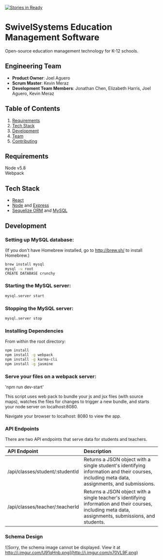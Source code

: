 [![Stories in Ready](https://badge.waffle.io/SwivelSystems/Swivel.png?label=ready&title=Ready)](https://waffle.io/HolisticParallelogram/SwivelSystems/Swivel)
# SwivelSystems Education Management Software
Open-source education management technology for K-12 schools.

## Engineering Team

  - __Product Owner__: Joel Aguero
  - __Scrum Master__: Kevin Meraz
  - __Development Team Members__: Jonathan Chen, Elizabeth Harris, Joel Aguero, Kevin Meraz

## Table of Contents

1. [Requirements](#requirements)
1. [Tech Stack](#tech-stack)
1. [Development](#development)
1. [Team](#legacy-team)
1. [Contributing](#contributing)


## Requirements

Node v5.8  
Webpack

## Tech Stack
- [React](https://facebook.github.io/react/)
- [Node](https://nodejs.org/en/) and [Express](http://expressjs.com/)
- [Sequelize ORM](http://docs.sequelizejs.com/en/latest/) and [MySQL](https://www.mysql.com/)

## Development

### Setting up MySQL database:
(If you don't have Homebrew installed, go to http://brew.sh/ to install Homebrew.)
```sh
brew install mysql
mysql -u root
CREATE DATABASE crunchy
```

### Starting the MySQL server:

```sh
mysql.server start
```

### Stopping the MySQL server:

```sh
mysql.server stop
```

### Installing Dependencies

From within the root directory:

```sh
npm install
npm install -g webpack
npm install -g karma-cli
npm install -g jasmine
```

### Serve your files on a webpack server:

'npm run dev-start'

This script uses web pack to bundle your js and jsx files (with source maps), watches the files for changes to trigger a new bundle, and starts your node server on localhost:8080.

Navigate your browser to localhost: 8080 to view the app.

### API Endpoints
There are two API endpoints that serve data for students and teachers.

| API Endpoint        | Description           |
| :------------- |:-------- |
| /api/classes/student/:studentId      | Returns a JSON object with a single student's identifying information and their courses, including meta data, assignments, and submissions. |
| /api/classes/teacher/:teacherId      | Returns a JSON object with a single teacher's identifying information and their courses, including meta data, assignments, submissions, and students.      |  

### Schema Design
![Sorry, the schema image cannot be displayed. View it at http://i.imgur.com/U91qHnb.png](http://i.imgur.com/n70VL9F.png)
<!--
### Current Build Health [![Build Status](https://travis-ci.org/HolisticParallelogram/crunchy-tunes.svg?branch=master)](https://travis-ci.org/HolisticParallelogram/crunchy-tunes)
View the build [history](https://travis-ci.org/HolisticParallelogram/crunchy-tunes/builds) -->
<!--
### Roadmap

View the project roadmap [here](https://waffle.io/HolisticParallelogram/crunchy-tunes)
[![Stories in 'Backlog'](https://badge.waffle.io/HolisticParallelogram/crunchy-tunes.svg?label=Backlog&title=Backlog)](http://waffle.io/HolisticParallelogram/crunchy-tunes)
[![Stories in 'Ready'](https://badge.waffle.io/HolisticParallelogram/crunchy-tunes.svg?label=Ready&title=Ready)](http://waffle.io/HolisticParallelogram/crunchy-tunes)
[![Stories in 'In Progress'](https://badge.waffle.io/HolisticParallelogram/crunchy-tunes.svg?label=In%20Progress&title=In%20Progress)](http://waffle.io/HolisticParallelogram/crunchy-tunes)


## Contributing

See [CONTRIBUTING.md](CONTRIBUTING.md) for contribution guidelines. -->

